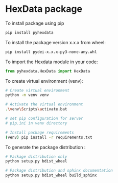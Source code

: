 # HexData package

To install package using pip

```bash
pip install pyhexdata
```

To install the package version x.x.x from wheel:

```bash
pip install pydei-x.x.x-py3-none-any.whl 
```

To import the Hexdata module in your code:
```python
from pyhexdata.HexData import HexData
```

To create virtual environment (venv):

```bash
# Create virtual environment
python -m venv venv

# Activate the virtual environment
.\venv\Scripts\activate.bat

# set pip configuration for server
# pip.ini in venv directory

# Install package requirements 
(venv) pip install -r requirements.txt
```

To generate the package distribution :

```bash
# Package distribution only
python setup.py bdist_wheel

# Package distribution and sphinx documentation
python setup.py bdist_wheel build_sphinx
```
